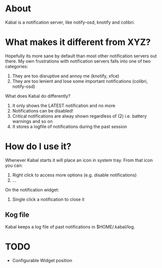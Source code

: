 
# About

Kabal is a notification server, like notify-osd, knotify and colibri.


# What makes it different from XYZ?

Hopefully its more sane by default than most other notification servers out there. My own
frustrations with notification servers falls into one of two categories:

1. They are too disruptive and annoy me (knotify, xfce)
2. They are too lenient and lose some important 
   notifications (colibri, notify-osd)

What does Kabal do differently?

1. It only shows the LATEST notification and no more
2. Notifications can be disabled!
3. Critical notifications are alway shown regardless
   of (2) i.e. battery warnings and so on
4. It stores a logfile of notifications during the
   past session

# How do I use it?

Whenever Kabal starts it will place an icon in system tray. From that icon
you can:

1. Right click to access more options (e.g. disable notifications)
1. ...

On the notification widget:

1. Single click a notification to close it


## Kog file

Kabal keeps a log file of past notifications in $HOME/.kabal/log.

# TODO 

* Configurable Widget position

